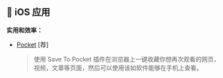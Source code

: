## :beginner: ​iOS 应用

**实用和效率：**

- [Pocket](<https://getpocket.com/add/?ep=1>)  [荐]

  > 使用 Save To Pocket 插件在浏览器上一键收藏你想再次观看的网页，视频，文章等页面，然后可以使用该如软件能够在手机上查看。

